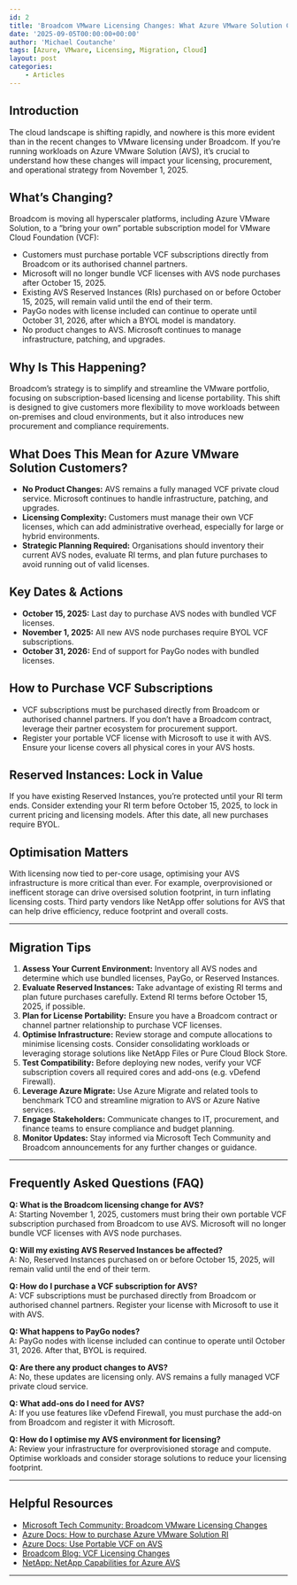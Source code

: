 ```yaml
---
id: 2
title: 'Broadcom VMware Licensing Changes: What Azure VMware Solution Customers Need to Know'
date: '2025-09-05T00:00:00+00:00'
author: 'Michael Coutanche'
tags: [Azure, VMware, Licensing, Migration, Cloud]
layout: post
categories:
    - Articles
---
```


## Introduction

The cloud landscape is shifting rapidly, and nowhere is this more evident than in the recent changes to VMware licensing under Broadcom. If you’re running workloads on Azure VMware Solution (AVS), it’s crucial to understand how these changes will impact your licensing, procurement, and operational strategy from November 1, 2025.

## What’s Changing?

Broadcom is moving all hyperscaler platforms, including Azure VMware Solution, to a “bring your own” portable subscription model for VMware Cloud Foundation (VCF):

- Customers must purchase portable VCF subscriptions directly from Broadcom or its authorised channel partners.
- Microsoft will no longer bundle VCF licenses with AVS node purchases after October 15, 2025.
- Existing AVS Reserved Instances (RIs) purchased on or before October 15, 2025, will remain valid until the end of their term.
- PayGo nodes with license included can continue to operate until October 31, 2026, after which a BYOL model is mandatory.
- No product changes to AVS. Microsoft continues to manage infrastructure, patching, and upgrades.

## Why Is This Happening?

Broadcom’s strategy is to simplify and streamline the VMware portfolio, focusing on subscription-based licensing and license portability. This shift is designed to give customers more flexibility to move workloads between on-premises and cloud environments, but it also introduces new procurement and compliance requirements.

## What Does This Mean for Azure VMware Solution Customers?

- **No Product Changes:** AVS remains a fully managed VCF private cloud service. Microsoft continues to handle infrastructure, patching, and upgrades.
- **Licensing Complexity:** Customers must manage their own VCF licenses, which can add administrative overhead, especially for large or hybrid environments.
- **Strategic Planning Required:** Organisations should inventory their current AVS nodes, evaluate RI terms, and plan future purchases to avoid running out of valid licenses.

## Key Dates & Actions

- **October 15, 2025:** Last day to purchase AVS nodes with bundled VCF licenses.
- **November 1, 2025:** All new AVS node purchases require BYOL VCF subscriptions.
- **October 31, 2026:** End of support for PayGo nodes with bundled licenses.

## How to Purchase VCF Subscriptions

- VCF subscriptions must be purchased directly from Broadcom or authorised channel partners. If you don’t have a Broadcom contract, leverage their partner ecosystem for procurement support.
- Register your portable VCF license with Microsoft to use it with AVS. Ensure your license covers all physical cores in your AVS hosts.

## Reserved Instances: Lock in Value

If you have existing Reserved Instances, you’re protected until your RI term ends. Consider extending your RI term before October 15, 2025, to lock in current pricing and licensing models. After this date, all new purchases require BYOL.

## Optimisation Matters

With licensing now tied to per-core usage, optimising your AVS infrastructure is more critical than ever. For example, overprovisioned or inefficent storage can drive oversised solution footprint, in turn inflating licensing costs. Third party vendors like NetApp offer solutions for AVS that can help drive efficiency, reduce footprint and overall costs.

---

## Migration Tips

1. **Assess Your Current Environment:** Inventory all AVS nodes and determine which use bundled licenses, PayGo, or Reserved Instances.
2. **Evaluate Reserved Instances:** Take advantage of existing RI terms and plan future purchases carefully. Extend RI terms before October 15, 2025, if possible.
3. **Plan for License Portability:** Ensure you have a Broadcom contract or channel partner relationship to purchase VCF licenses.
4. **Optimise Infrastructure:** Review storage and compute allocations to minimise licensing costs. Consider consolidating workloads or leveraging storage solutions like NetApp Files or Pure Cloud Block Store.
5. **Test Compatibility:** Before deploying new nodes, verify your VCF subscription covers all required cores and add-ons (e.g. vDefend Firewall).
6. **Leverage Azure Migrate:** Use Azure Migrate and related tools to benchmark TCO and streamline migration to AVS or Azure Native services.
7. **Engage Stakeholders:** Communicate changes to IT, procurement, and finance teams to ensure compliance and budget planning.
8. **Monitor Updates:** Stay informed via Microsoft Tech Community and Broadcom announcements for any further changes or guidance.

---

## Frequently Asked Questions (FAQ)

**Q: What is the Broadcom licensing change for AVS?**  
A: Starting November 1, 2025, customers must bring their own portable VCF subscription purchased from Broadcom to use AVS. Microsoft will no longer bundle VCF licenses with AVS node purchases.

**Q: Will my existing AVS Reserved Instances be affected?**  
A: No, Reserved Instances purchased on or before October 15, 2025, will remain valid until the end of their term.

**Q: How do I purchase a VCF subscription for AVS?**  
A: VCF subscriptions must be purchased directly from Broadcom or authorised channel partners. Register your license with Microsoft to use it with AVS.

**Q: What happens to PayGo nodes?**  
A: PayGo nodes with license included can continue to operate until October 31, 2026. After that, BYOL is required.

**Q: Are there any product changes to AVS?**  
A: No, these updates are licensing only. AVS remains a fully managed VCF private cloud service.

**Q: What add-ons do I need for AVS?**  
A: If you use features like vDefend Firewall, you must purchase the add-on from Broadcom and register it with Microsoft.

**Q: How do I optimise my AVS environment for licensing?**  
A: Review your infrastructure for overprovisioned storage and compute. Optimise workloads and consider storage solutions to reduce your licensing footprint.

---

## Helpful Resources

- [Microsoft Tech Community: Broadcom VMware Licensing Changes](https://techcommunity.microsoft.com/blog/azuremigrationblog/broadcom-vmware-licensing-changes-what-azure-vmware-solution-customers-need-to-k/4448784)
- [Azure Docs: How to purchase Azure VMware Solution RI](https://learn.microsoft.com/en-us/azure/azure-vmware/reserved-instance)
- [Azure Docs: Use Portable VCF on AVS](https://learn.microsoft.com/en-us/azure/azure-vmware/vmware-cloud-foundations-license-portability)
- [Broadcom Blog: VCF Licensing Changes](https://blogs.vmware.com/cloud-foundation/2025/08/29/vmware-cloud-foundation-cloud-on-your-terms/)
- [NetApp: NetApp Capabilities for Azure AVS](https://docs.netapp.com/us-en/netapp-solutions-cloud/vmware/vmw-azure-avs-overview.html#config)

---
